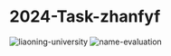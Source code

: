 # 2024-Task-zhanfyf
![liaoning-university](https://github.com/user-attachments/assets/8b278734-a13a-4bdb-865e-3f9e29db0637)
![name-evaluation](https://github.com/user-attachments/assets/be03dec5-b702-49b1-aafc-55f625894533)
